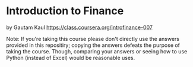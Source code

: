 Introduction to Finance
=======
by Gautam Kaul
https://class.coursera.org/introfinance-007

Note: If you're taking this course please don't directly use the answers provided in this repositiry; copying the answers defeats the purpose of taking the course. Though, comparing your answers or seeing how to use Python (instead of Excel) would be reasonable uses.
